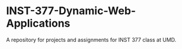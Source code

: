 # INST-377-Dynamic-Web-Applications
A repository for projects and assignments for INST 377 class at UMD.
